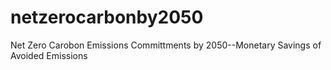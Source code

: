 # netzerocarbonby2050
Net Zero Carobon Emissions Committments by 2050--Monetary Savings of Avoided Emissions 

